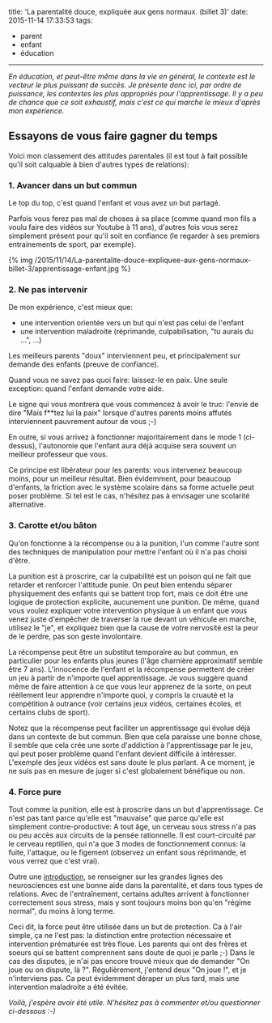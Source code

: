 title: 'La parentalité douce, expliquée aux gens normaux. (billet 3)'
date: 2015-11-14 17:33:53
tags:
- parent
- enfant
- éducation
---

*En éducation, et peut-être même dans la vie en général, le contexte est le vecteur le plus puissant de succès.*
*Je présente donc ici, par ordre de puissance, les contextes les plus appropriés pour l'apprentissage.*
*Il y a peu de chance que ce soit exhaustif, mais c'est ce qui marche le mieux d'après mon expérience.*

Essayons de vous faire gagner du temps
--------------------------------------

Voici mon classement des attitudes parentales (il est tout à fait possible qu'il soit calquable à bien d'autres types de relations):

### 1. Avancer dans un but commun

Le top du top, c'est quand l'enfant et vous avez un but partagé.

Parfois vous ferez pas mal de choses à sa place (comme quand mon fils a voulu faire des vidéos sur Youtube à 11 ans), d'autres fois vous serez simplement présent pour qu'il soit en confiance (le regarder à ses premiers entrainements de sport, par exemple).

{% img /2015/11/14/La-parentalite-douce-expliquee-aux-gens-normaux-billet-3/apprentissage-enfant.jpg %}

### 2. Ne pas intervenir

De mon expérience, c'est mieux que:
* une intervention orientée vers un but qui n'est pas celui de l'enfant
* une intervention maladroite (réprimande, culpabilisation, "tu aurais du ...", ...)

Les meilleurs parents "doux" interviennent peu, et principalement sur demande des enfants (preuve de confiance).

Quand vous ne savez pas quoi faire: laissez-le en paix.
Une seule exception: quand l'enfant demande votre aide.

Le signe qui vous montrera que vous commencez à avoir le truc: l'envie de dire "Mais f**tez lui la paix" lorsque d'autres parents moins affutés interviennent pauvrement autour de vous ;-)

En outre, si vous arrivez à fonctionner majoritairement dans le mode 1 (ci-dessus), l'autonomie que l'enfant aura déjà acquise sera souvent un meilleur professeur que vous.

Ce principe est libérateur pour les parents: vous intervenez beaucoup moins, pour un meilleur résultat.
Bien évidemment, pour beaucoup d'enfants, la friction avec le système scolaire dans sa forme actuelle peut poser problème. Si tel est le cas, n'hésitez pas à envisager une scolarité alternative.

### 3. Carotte et/ou bâton

Qu'on fonctionne à la récompense ou à la punition, l'un comme l'autre sont des techniques de manipulation pour mettre l'enfant où il n'a pas choisi d'être.

La punition est à proscrire, car la culpabilité est un poison qui ne fait que retarder et renforcer l'attitude punie.
On peut bien entendu séparer physiquement des enfants qui se battent trop fort, mais ce doit être une logique de protection explicite, aucunement une punition.
De même, quand vous voulez expliquer votre intervention physique à un enfant que vous venez juste d'empêcher de traverser la rue devant un véhicule en marche, utilisez le "je", et expliquez bien que la cause de votre nervosité est la peur de le perdre, pas son geste involontaire.

La récompense peut être un substitut temporaire au but commun, en particulier pour les enfants plus jeunes (l'âge charnière approximatif semble être 7 ans). L'innocence de l'enfant et la récompense permettent de créer un jeu à partir de n'importe quel apprentissage. Je vous suggère quand même de faire attention à ce que vous leur apprenez de la sorte, on peut réèllement leur apprendre n'importe quoi, y compris la cruauté et la compétition à outrance (voir certains jeux vidéos, certaines écoles, et certains clubs de sport).

Notez que la récompense peut faciliter un apprentissage qui évolue déjà dans un contexte de but commun. Bien que cela paraisse une bonne chose, il semble que cela crée une sorte d'addiction à l'apprentissage par le jeu, qui peut poser problème quand l'enfant devient difficile à intéresser. L'exemple des jeux vidéos est sans doute le plus parlant.
A ce moment, je ne suis pas en mesure de juger si c'est globalement bénéfique ou non.

### 4. Force pure

Tout comme la punition, elle est à proscrire dans un but d'apprentissage. Ce n'est pas tant parce qu'elle est "mauvaise" que parce qu'elle est simplement contre-productive:
A tout âge, un cerveau sous stress n'a pas ou peu accès aux circuits de la pensée rationnelle. Il est court-circuité par le cerveau reptilien, qui n'a que 3 modes de fonctionnement connus: la fuite, l'attaque, ou le figement (observez un enfant sous réprimande, et vous verrez que c'est vrai).

Outre une [introduction](http://lecerveau.mcgill.ca/flash/d/d_05/d_05_cr/d_05_cr_her/d_05_cr_her.html), se renseigner sur les grandes lignes des neurosciences est une bonne aide dans la parentalité, et dans tous types de relations.
Avec de l'entraînement, certains adultes arrivent à fonctionner correctement sous stress, mais y sont toujours moins bon qu'en "régime normal", du moins à long terme.

Ceci dit, la force peut être utilisée dans un but de protection.
Ca à l'air simple, ça ne l'est pas: la distinction entre protection nécessaire et intervention prématurée est très floue. Les parents qui ont des frères et soeurs qui se battent comprennent sans doute de quoi je parle ;-)
Dans le cas des disputes, je n'ai pas encore trouvé mieux que de demander "On joue ou on dispute, là ?". Régulièrement, j'entend deux "On joue !", et je n'interviens pas. Ca peut évidemment déraper un plus tard, mais une intervention maladroite a été évitée.

*Voilà, j'espère avoir été utile. N'hésitez pas à commenter et/ou questionner ci-dessous :-)*